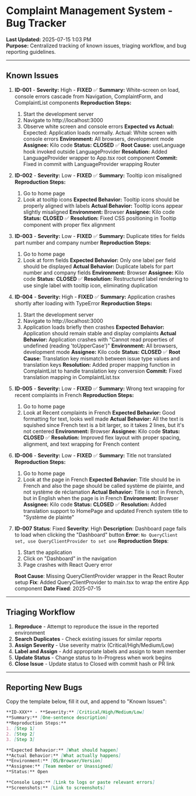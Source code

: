 


# Complaint Management System - Bug Tracker

**Last Updated:** 2025-07-15 1:03 PM  
**Purpose:** Centralized tracking of known issues, triaging workflow, and bug reporting guidelines.

---

## Known Issues

1. **ID-001** - **Severity:** High - **FIXED** ✅
   **Summary:** White-screen on load, console errors cascade from Navigation, ComplaintForm, and ComplaintList components
   **Reproduction Steps:**
   1. Start the development server
   2. Navigate to http://localhost:3000
   3. Observe white screen and console errors
   **Expected vs Actual:** Expected: Application loads normally. Actual: White screen with console errors
   **Environment:** All browsers, development mode
   **Assignee:** Kilo code
   **Status:** **CLOSED** ✅
   **Root Cause:** useLanguage hook invoked outside LanguageProvider
   **Resolution:** Added LanguageProvider wrapper to App.tsx root component
   **Commit:** Fixed in commit with LanguageProvider wrapping Router

2. **ID-002** - **Severity:** Low - **FIXED** ✅
   **Summary:** Tooltip icon misaligned
   **Reproduction Steps:**
   1. Go to home page
   2. Look at tooltip icons
   **Expected Behavior:** Tooltip icons should be properly aligned with labels
   **Actual Behavior:** Tooltip icons appear slightly misaligned
   **Environment:** Browser
   **Assignee:** Kilo code
   **Status:** **CLOSED** ✅
   **Resolution:** Fixed CSS positioning in Tooltip component with proper flex alignment

3. **ID-003** - **Severity:** Low - **FIXED** ✅
   **Summary:** Duplicate titles for fields part number and company number
   **Reproduction Steps:**
   1. Go to home page
   2. Look at form fields
   **Expected Behavior:** Only one label per field should be displayed
   **Actual Behavior:** Duplicate labels for part number and company fields
   **Environment:** Browser
   **Assignee:** Kilo code
   **Status:** **CLOSED** ✅
   **Resolution:** Restructured label rendering to use single label with tooltip icon, eliminating duplication

4. **ID-004** - **Severity:** High - **FIXED** ✅
   **Summary:** Application crashes shortly after loading with TypeError
   **Reproduction Steps:**
   1. Start the development server
   2. Navigate to http://localhost:3000
   3. Application loads briefly then crashes
   **Expected Behavior:** Application should remain stable and display complaints
   **Actual Behavior:** Application crashes with "Cannot read properties of undefined (reading 'toUpperCase')"
   **Environment:** All browsers, development mode
   **Assignee:** Kilo code
   **Status:** **CLOSED** ✅
   **Root Cause:** Translation key mismatch between issue type values and translation keys
   **Resolution:** Added proper mapping function in ComplaintList to handle translation key conversion
   **Commit:** Fixed translation mapping in ComplaintList.tsx

5. **ID-005** - **Severity:** Low - **FIXED** ✅
   **Summary:** Wrong text wrapping for recent complaints in French
   **Reproduction Steps:**
   1. Go to home page
   2. Look at Recent complaints in French
   **Expected Behavior:** Good formatting for text, looks well made
   **Actual Behavior:** All the text is squished since French text is a bit larger, so it takes 2 lines, but it's not centered
   **Environment:** Browser
   **Assignee:** Kilo code
   **Status:** **CLOSED** ✅
   **Resolution:** Improved flex layout with proper spacing, alignment, and text wrapping for French content

6. **ID-006** - **Severity:** Low - **FIXED** ✅
   **Summary:** Title not translated
   **Reproduction Steps:**
   1. Go to home page
   2. Look at the page in French
   **Expected Behavior:** Title should be in French and also the page should be called système de plainte, and not système de réclamation
   **Actual Behavior:** Title is not in French, but in English when the page is in French
   **Environment:** Browser
   **Assignee:** Kilo code
   **Status:** **CLOSED** ✅
   **Resolution:** Added translation support to HomePage and updated French system title to "Système de plainte"


7. **ID-007** **Status**: Fixed
   **Severity**: High
   **Description**: Dashboard page fails to load when clicking the "Dashboard" button
   **Error**: `No QueryClient set, use QueryClientProvider to set one`
   **Reproduction Steps**:
   1. Start the application
   2. Click on "Dashboard" in the navigation
   3. Page crashes with React Query error

   **Root Cause**: Missing QueryClientProvider wrapper in the React Router setup
   **Fix**: Added QueryClientProvider to main.tsx to wrap the entire App component
   **Date Fixed**: 2025-07-15
---

## Triaging Workflow

1. **Reproduce** - Attempt to reproduce the issue in the reported environment
2. **Search Duplicates** - Check existing issues for similar reports
3. **Assign Severity** - Use severity matrix (Critical/High/Medium/Low)
4. **Label and Assign** - Add appropriate labels and assign to team member
5. **Update Status** - Change status to In-Progress when work begins
6. **Close Issue** - Update status to Closed with commit hash or PR link

---

## Reporting New Bugs

Copy the template below, fill it out, and append to "Known Issues":

```markdown
**ID-XXX** - **Severity:** [Critical/High/Medium/Low]  
**Summary:** [One-sentence description]  
**Reproduction Steps:**
1. [Step 1]
2. [Step 2]
3. [Step 3]

**Expected Behavior:** [What should happen]  
**Actual Behavior:** [What actually happens]  
**Environment:** [OS/Browser/Version]  
**Assignee:** [Team member or Unassigned]  
**Status:** Open

**Console Logs:** [Link to logs or paste relevant errors]  
**Screenshots:** [Link to screenshots]